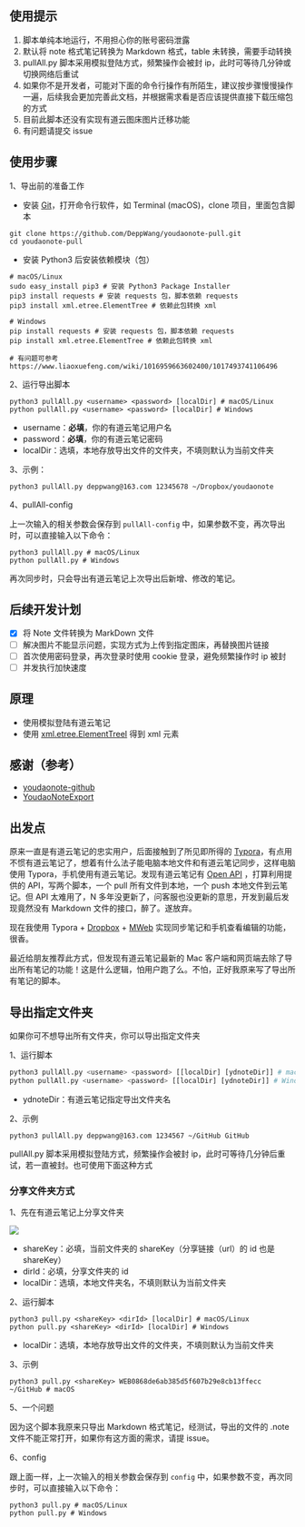 ## 使用提示

1. 脚本单纯本地运行，不用担心你的账号密码泄露
2. 默认将 note 格式笔记转换为 Markdown 格式，table 未转换，需要手动转换
3. pullAll.py 脚本采用模拟登陆方式，频繁操作会被封 ip，此时可等待几分钟或切换网络后重试
4. 如果你不是开发者，可能对下面的命令行操作有所陌生，建议按步骤慢慢操作一遍，后续我会更加完善此文档，并根据需求看是否应该提供直接下载压缩包的方式
5. 目前此脚本还没有实现有道云图床图片迁移功能
6. 有问题请提交 issue

## 使用步骤

<!--针对普通用户-->

1、导出前的准备工作

- 安装 [Git](https://git-scm.com/downloads)，打开命令行软件，如 Terminal (macOS)，clone 项目，里面包含脚本

```shell
git clone https://github.com/DeppWang/youdaonote-pull.git
cd youdaonote-pull
```

- 安装 Python3 后安装依赖模块（包）

```shell
# macOS/Linux
sudo easy_install pip3 # 安装 Python3 Package Installer
pip3 install requests # 安装 requests 包，脚本依赖 requests
pip3 install xml.etree.ElementTree # 依赖此包转换 xml
```

```shell
# Windows
pip install requests # 安装 requests 包，脚本依赖 requests
pip install xml.etree.ElementTree # 依赖此包转换 xml

# 有问题可参考 https://www.liaoxuefeng.com/wiki/1016959663602400/1017493741106496
```

2、运行导出脚本

```shell
python3 pullAll.py <username> <password> [localDir] # macOS/Linux
python pullAll.py <username> <password> [localDir] # Windows
```

* username：**必填**，你的有道云笔记用户名
* password：**必填**，你的有道云笔记密码
* localDir：选填，本地存放导出文件的文件夹，不填则默认为当前文件夹

3、示例：

```shell
python3 pullAll.py deppwang@163.com 12345678 ~/Dropbox/youdaonote
```

4、pullAll-config

上一次输入的相关参数会保存到 `pullAll-config` 中，如果参数不变，再次导出时，可以直接输入以下命令：

```shell
python3 pullAll.py # macOS/Linux
python pullAll.py # Windows
```

再次同步时，只会导出有道云笔记上次导出后新增、修改的笔记。

## 后续开发计划

- [x] 将 Note 文件转换为 MarkDown 文件
- [ ] 解决图片不能显示问题，实现方式为上传到指定图床，再替换图片链接<!--针对普通用户，提供服务器一键下载压缩包-->
- [ ] 首次使用密码登录，再次登录时使用 cookie 登录，避免频繁操作时 ip 被封
- [ ] 并发执行加快速度

## 原理

- 使用模拟登陆有道云笔记
- 使用 [xml.etree.ElementTreeI](http://docs.python.org/3.7/library/xml.etree.elementtree.html) 得到 xml 元素

## 感谢（参考）

- [youdaonote-github](https://github.com/junzixiehui/youdaonote-github)
- [YoudaoNoteExport](https://github.com/wesley2012/YoudaoNoteExport)

## 出发点

原来一直是有道云笔记的忠实用户，后面接触到了所见即所得的 [Typora](https://typora.io/)，有点用不惯有道云笔记了，想着有什么法子能电脑本地文件和有道云笔记同步，这样电脑使用 Typora，手机使用有道云笔记。发现有道云笔记有 [Open API](http://note.youdao.com/open/developguide.html) ，打算利用提供的 API，写两个脚本，一个 pull 所有文件到本地，一个 push 本地文件到云笔记。但 API 太难用了，N 多年没更新了，问客服也没更新的意思，开发到最后发现竟然没有 Markdown 文件的接口，醉了。遂放弃。

现在我使用 Typora + [Dropbox](https://www.dropbox.com/) + [MWeb](https://www.mweb.im/) 实现同步笔记和手机查看编辑的功能，很香。

最近给朋友推荐此方式，但发现有道云笔记最新的 Mac 客户端和网页端去除了导出所有笔记的功能！这是什么逻辑，怕用户跑了么。不怕，正好我原来写了导出所有笔记的脚本。

<!--[](https://deppwang.oss-cn-beijing.aliyuncs.com/blog/2020-03-29-150319.png)-->

<!--[](https://deppwang.oss-cn-beijing.aliyuncs.com/blog/2020-03-29-150303.png)-->

## 导出指定文件夹

如果你可不想导出所有文件夹，你可以导出指定文件夹

1、运行脚本

```python
python3 pullAll.py <username> <password> [[localDir] [ydnoteDir]] # macOS/Linux
python pullAll.py <username> <password> [[localDir] [ydnoteDir]] # Windows
```

- ydnoteDir：有道云笔记指定导出文件夹名

2、示例

```shell
python3 pullAll.py deppwang@163.com 1234567 ~/GitHub GitHub
```

<!--3、效果-->

<!--![(https://deppwang.oss-cn-beijing.aliyuncs.com/blog/2020-03-29-150254.png)-->

pullAll.py 脚本采用模拟登陆方式，频繁操作会被封 ip，此时可等待几分钟后重试，若一直被封。也可使用下面这种方式

### 分享文件夹方式

1、先在有道云笔记上分享文件夹

![](https://deppwang.oss-cn-beijing.aliyuncs.com/blog/2020-03-29-150245.png)


* shareKey：必填，当前文件夹的 shareKey（分享链接（url）的 id 也是 shareKey）
* dirId：必填，分享文件夹的 id
* localDir：选填，本地文件夹名，不填则默认为当前文件夹

2、运行脚本

```shell
python3 pull.py <shareKey> <dirId> [localDir] # macOS/Linux
python pull.py <shareKey> <dirId> [localDir] # Windows
```

- localDir：选填，本地存放导出文件的文件夹，不填则默认为当前文件夹

3、示例

```shell
python3 pull.py <shareKey> WEB0868de6ab385d5f607b29e8cb13ffecc ~/GitHub # macOS
```

<!--4、效果-->

<!--!(https://deppwang.oss-cn-beijing.aliyuncs.com/blog/2020-03-29-150314.png)-->

5、一个问题

因为这个脚本我原来只导出 Markdown 格式笔记，经测试，导出的文件的 .note 文件不能正常打开，如果你有这方面的需求，请提 issue。

6、config

跟上面一样，上一次输入的相关参数会保存到 `config` 中，如果参数不变，再次同步时，可以直接输入以下命令：

```shell
python3 pull.py # macOS/Linux
python pull.py # Windows
```

<!--!(https://deppwang.oss-cn-beijing.aliyuncs.com/blog/2020-05-17-121251.png)-->

## 
